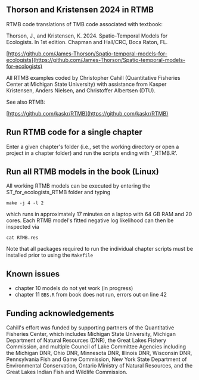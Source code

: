 ## Thorson and Kristensen 2024 in RTMB

RTMB code translations of TMB code associated with textbook:

Thorson, J., and Kristensen, K. 2024. Spatio-Temporal Models for Ecologists. In 1st edition. Chapman and Hall/CRC, Boca Raton, FL.

[https://github.com/James-Thorson/Spatio-temporal-models-for-ecologists](https://github.com/James-Thorson/Spatio-temporal-models-for-ecologists)

All RTMB examples coded by Christopher Cahill (Quantitative Fisheries Center at Michigan State University) with assistance from Kasper Kristensen, Anders Nielsen, and Christoffer Albertsen (DTU).  

See also RTMB:

[https://github.com/kaskr/RTMB](https://github.com/kaskr/RTMB)

## Run RTMB code for a single chapter

Enter a given chapter's folder (i.e., set the working directory or open a project in a chapter folder) and run the scripts ending with '_RTMB.R'.  

## Run all RTMB models in the book (Linux)

All working RTMB models can be executed by entering the ST_for_ecologists_RTMB folder and typing

```shell
make -j 4 -l 2
```
which runs in approximately 17 minutes on a laptop with 64 GB RAM and 20 cores.  Each RTMB model's fitted negative log likelihood can then be inspected via

```shell
cat RTMB.res
```
Note that all packages required to run the individual chapter scripts must be installed prior to using the `Makefile` 

## Known issues

- chapter 10 models do not yet work (in progress)
- chapter 11 `BBS.R` from book does not run, errors out on line 42

## Funding acknowledgements

Cahill's effort was funded by supporting partners of the Quantitative Fisheries Center, 
which includes Michigan State University, Michigan Department of Natural Resources (DNR), 
the Great Lakes Fishery Commission, and multiple Council of Lake Committee Agencies including the Michigan DNR, Ohio DNR, Minnesota DNR, 
Illinois DNR, Wisconsin DNR, Pennsylvania Fish and Game Commission, 
New York State Department of Environmental Conservation, 
Ontario Ministry of Natural Resources, and the Great Lakes Indian Fish and Wildlife Commission. 